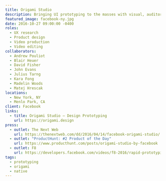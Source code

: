 ```yaml
---
title: Origami Studio
description: Bringing UI prototyping to the masses with visual, auditory, and kinesthetic learning methods.
featured_image: facebook-ny.jpg
date: 2016-10-27 09:00:00 -0400
roles:
  - UX research
  - Product design
  - Video production
  - Video editing
collaborators:
  - Andrew Pouliot
  - Blair Heuer
  - David Fisher
  - John Evans
  - Julius Tarng
  - Kara Fong
  - Madelin Woods
  - Matej Hrescak
locations:
  - New York, NY
  - Menlo Park, CA
client: Facebook
links:
  - title: Origami Studio — Design Prototyping
    url: https://origami.design
press:
  - outlet: The Next Web
    url: https://thenextweb.com/dd/2016/04/14/facebook-origami-studio/
  - outlet: "ProductHunt: #2 Product of the Day"
    url: https://www.producthunt.com/posts/origami-studio-by-facebook
  - outlet: F8
    url: https://developers.facebook.com/videos/f8-2016/rapid-prototyping-made-easy-with-origami-studio/
tags:
  - prototyping
  - origami
  - native
---
```

